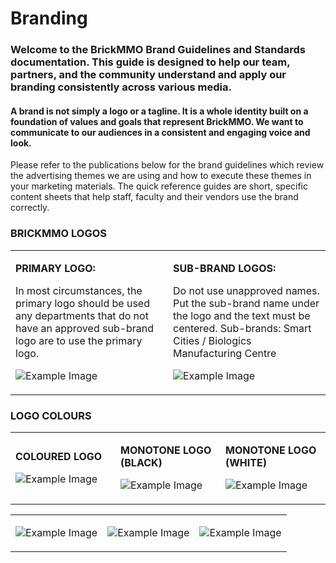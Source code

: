 <style>@import url("//readme.codeadam.ca/readme.css");</style>
# Branding
### Welcome to the BrickMMO Brand Guidelines and Standards documentation. This guide is designed to help our team, partners, and the community understand and apply our branding consistently across various media.
#### A brand is not simply a logo or a tagline. It is a whole identity built on a foundation of values and goals that represent BrickMMO. We want to communicate to our audiences in a consistent and engaging voice and look.

Please refer to the publications below for the brand guidelines which review the advertising themes we are using and how to execute these themes in your marketing materials. The quick reference guides are short, specific content sheets that help staff, faculty and their vendors use the brand correctly.
### BRICKMMO LOGOS
<table>
<tr>
<td width="50%">

**PRIMARY LOGO:**

In most circumstances, the primary logo should be used any departments that do not have an approved sub-brand logo are to use the primary logo.

![Example Image](https://github.com/MgLunac/branding/blob/897840134754bd46b3a55af638dce2dc445c30e5/BMMO%20Logo.png)

</td>
<td width="50%">

**SUB-BRAND LOGOS:**

Do not use unapproved names.
Put the sub-brand name under the logo and the text must be centered. 
Sub-brands: Smart Cities / Biologics Manufacturing Centre

![Example Image](https://github.com/MgLunac/branding/blob/8342248ff9a380f725ad6c196950831d8244859b/BMMO%20Dark%20version.png)

</td>
</tr>
</table>

### LOGO COLOURS

<table>
<tr>
<td width="33.3%">

**COLOURED LOGO**

![Example Image](https://github.com/MgLunac/branding/blob/92c3ed16d4cc687a00c2d9c469df345214c9e646/BrickMMO%20Coloured%20Logo.png)

</td>
<td width="33.3%">

**MONOTONE LOGO (BLACK)**

![Example Image](https://github.com/MgLunac/branding/blob/bfbd134eec0dfe2a48e9934934125d1cf3736c9c/Montone%20Logo%20(Black).png)

</td>
<td width="33.3%">

**MONOTONE LOGO (WHITE)**

![Example Image](https://github.com/MgLunac/branding/blob/bfbd134eec0dfe2a48e9934934125d1cf3736c9c/Monotone%20Logo%20(White).png)

</td>
</tr>
</table>

<table>
<tr>
<td width="33.3%">

![Example Image](https://github.com/MgLunac/branding/blob/508622bb3afd1c19f85a27991881a19b429d320d/Orange.png)

</td>
<td width="33.3%">

![Example Image](https://github.com/MgLunac/branding/blob/508622bb3afd1c19f85a27991881a19b429d320d/Red.png)

</td>
<td width="33.3%">

![Example Image](https://github.com/MgLunac/branding/blob/508622bb3afd1c19f85a27991881a19b429d320d/Gray.png)

</td>
</tr>
</table>

<table>
<tr>




